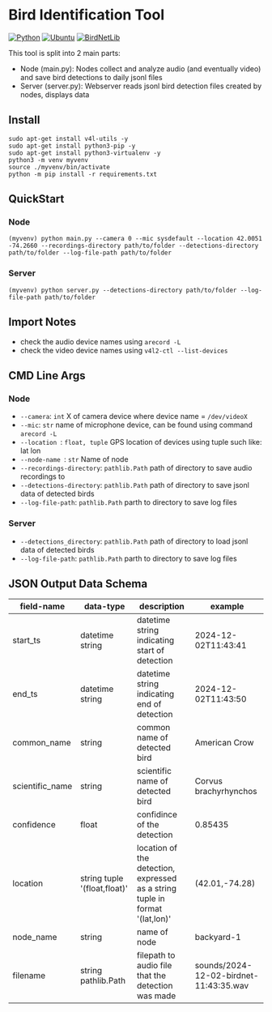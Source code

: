 # Bird Identification Tool
[![Python](https://img.shields.io/static/v1?&message=Python%203.12.3&logo=python&labelColor=gray&color=1182c3&logoColor=white&label=%20)](https://www.python.org/downloads/release/python-3123/) 
[![Ubuntu](https://img.shields.io/badge/Ubuntu-E95420?style=for-the-badge&logo=Ubuntu&logoColor=white)](https://ubuntu.com/blog/tag/ubuntu-24-04-lts)
[![BirdNetLib](https://img.shields.io/static/v1?&message=birdnetlib&logo=pypi&labelColor=5c5c5c&color=f27b3a&logoColor=white&label=%20)](https://pypi.org/project/birdnetlib/)

This tool is split into 2 main parts:
- Node (main.py): Nodes collect and analyze audio (and eventually video) and save bird detections to daily jsonl files
- Server (server.py): Webserver reads jsonl bird detection files created by nodes, displays data
## Install
```
sudo apt-get install v4l-utils -y
sudo apt-get install python3-pip -y
sudo apt-get install python3-virtualenv -y
python3 -m venv myvenv
source ./myvenv/bin/activate
python -m pip install -r requirements.txt
```

## QuickStart
### Node
  ```
  (myvenv) python main.py --camera 0 --mic sysdefault --location 42.0051 -74.2660 --recordings-directory path/to/folder --detections-directory path/to/folder --log-file-path path/to/folder 
  ```
### Server
  ```
  (myvenv) python server.py --detections-directory path/to/folder --log-file-path path/to/folder
  ```
## Import Notes
- check the audio device names using ```arecord -L```
- check the video device names using ```v4l2-ctl --list-devices```

## CMD Line Args
### Node
- ```--camera```: ```int``` X of camera device where device name = ```/dev/videoX```
- ```--mic```: ```str``` name of microphone device, can be found using command ```arecord -L```
- ```--location ```: ```float, tuple``` GPS location of devices using tuple such like: lat lon
- ```--node-name ```: ```str``` Name of node
- ```--recordings-directory```: ```pathlib.Path``` path of directory to save audio recordings to
- ```--detections-directory```: ```pathlib.Path``` path of directory to save jsonl data of detected birds
- ```--log-file-path```: ```pathlib.Path``` parth to directory to save log files
### Server
- ```--detections_directory```: ```pathlib.Path``` path of directory to load jsonl data of detected birds
- ```--log-file-path```: ```pathlib.Path``` parth to directory to save log files

## JSON Output Data Schema 
|field-name|data-type|description|example|
|----------|---------|-----------|-------|
|start_ts|datetime string|datetime string indicating start of detection|2024-12-02T11:43:41|
|end_ts|datetime string|datetime string indicating end of detection|2024-12-02T11:43:50|
|common_name|string|common name of detected bird|American Crow|
|scientific_name|string|scientific name of detected bird|Corvus brachyrhynchos|
|confidence|float|confidince of the detection|0.85435|
|location|string tuple '(float,float)'|location of the detection, expressed as a string tuple in format '(lat,lon)'|(42.01,-74.28)|
|node_name|string|name of node|backyard-1|
|filename|string pathlib.Path|filepath to audio file that the detection was made|sounds/2024-12-02-birdnet-11:43:35.wav|
